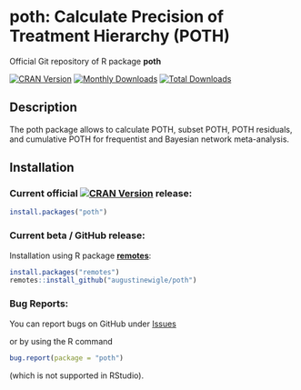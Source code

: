 # poth: Calculate Precision of Treatment Hierarchy (POTH)
Official Git repository of R package **poth**

[![CRAN Version](http://www.r-pkg.org/badges/version/poth)](https://cran.r-project.org/package=poth)
[![Monthly Downloads](http://cranlogs.r-pkg.org/badges/poth)](http://cranlogs.r-pkg.org/badges/poth)
[![Total Downloads](http://cranlogs.r-pkg.org/badges/grand-total/poth)](http://cranlogs.r-pkg.org/badges/grand-total/poth)


## Description

The poth package allows to calculate POTH, subset POTH, POTH residuals, and cumulative POTH for frequentist and Bayesian
network meta-analysis.


## Installation

### Current official [![CRAN Version](http://www.r-pkg.org/badges/version/poth)](https://cran.r-project.org/package=poth) release:
```r
install.packages("poth")
```

### Current beta / GitHub release:

Installation using R package
[**remotes**](https://cran.r-project.org/package=remotes):
```r
install.packages("remotes")
remotes::install_github("augustinewigle/poth")
```


### Bug Reports:

You can report bugs on GitHub under
[Issues](https://github.com/augustinewigle/poth/issues)

or by using the R command

```r
bug.report(package = "poth")
```

(which is not supported in RStudio).
